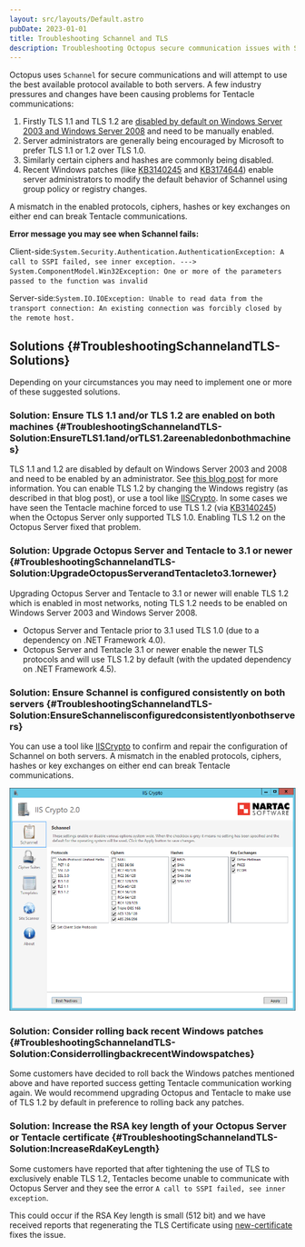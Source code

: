 ```yaml
---
layout: src/layouts/Default.astro
pubDate: 2023-01-01
title: Troubleshooting Schannel and TLS
description: Troubleshooting Octopus secure communication issues with Schannel and TLS.
---
```


Octopus uses `Schannel` for secure communications and will attempt to use the best available protocol available to both servers. A few industry pressures and changes have been causing problems for Tentacle communications:

1. Firstly TLS 1.1 and TLS 1.2 are [disabled by default on Windows Server 2003 and Windows Server 2008](https://blogs.msdn.microsoft.com/kaushal/2011/10/02/support-for-ssltls-protocols-on-windows/) and need to be manually enabled.
2. Server administrators are generally being encouraged by Microsoft to prefer TLS 1.1 or 1.2 over TLS 1.0.
3. Similarly certain ciphers and hashes are commonly being disabled.
4. Recent Windows patches (like [KB3140245](https://support.microsoft.com/en-au/kb/3140245) and [KB3174644](https://support.microsoft.com/en-us/kb/3174644)) enable server administrators to modify the default behavior of Schannel using group policy or registry changes.

A mismatch in the enabled protocols, ciphers, hashes or key exchanges on either end can break Tentacle communications.

**Error message you may see when Schannel fails:**

Client-side:`System.Security.Authentication.AuthenticationException: A call to SSPI failed, see inner exception. ---> System.ComponentModel.Win32Exception: One or more of the parameters passed to the function was invalid`

Server-side:`System.IO.IOException: Unable to read data from the transport connection: An existing connection was forcibly closed by the remote host.`

## Solutions {#TroubleshootingSchannelandTLS-Solutions}

Depending on your circumstances you may need to implement one or more of these suggested solutions.

### Solution: Ensure TLS 1.1 and/or TLS 1.2 are enabled on both machines {#TroubleshootingSchannelandTLS-Solution:EnsureTLS1.1and/orTLS1.2areenabledonbothmachines}

TLS 1.1 and 1.2 are disabled by default on Windows Server 2003 and 2008 and need to be enabled by an administrator. See [this blog post](https://blogs.msdn.microsoft.com/kaushal/2011/10/02/support-for-ssltls-protocols-on-windows/) for more information. You can enable TLS 1.2 by changing the Windows registry (as described in that blog post), or use a tool like [IISCrypto](https://www.nartac.com/Products/IISCrypto). In some cases we have seen the Tentacle machine forced to use TLS 1.2 (via [KB3140245](https://support.microsoft.com/en-au/kb/3140245)) when the Octopus Server only supported TLS 1.0. Enabling TLS 1.2 on the Octopus Server fixed that problem.

### Solution: Upgrade Octopus Server and Tentacle to 3.1 or newer {#TroubleshootingSchannelandTLS-Solution:UpgradeOctopusServerandTentacleto3.1ornewer}

Upgrading Octopus Server and Tentacle to 3.1 or newer will enable TLS 1.2 which is enabled in most networks, noting TLS 1.2 needs to be enabled on Windows Server 2003 and Windows Server 2008.

- Octopus Server and Tentacle prior to 3.1 used TLS 1.0 (due to a dependency on .NET Framework 4.0).
- Octopus Server and Tentacle 3.1 or newer enable the newer TLS protocols and will use TLS 1.2 by default (with the updated dependency on .NET Framework 4.5).

### Solution: Ensure Schannel is configured consistently on both servers {#TroubleshootingSchannelandTLS-Solution:EnsureSchannelisconfiguredconsistentlyonbothservers}

You can use a tool like [IISCrypto](https://www.nartac.com/Products/IISCrypto) to confirm and repair the configuration of Schannel on both servers. A mismatch in the enabled protocols, ciphers, hashes or key exchanges on either end can break Tentacle communications.

![](5865774.png "width=500")

### Solution: Consider rolling back recent Windows patches {#TroubleshootingSchannelandTLS-Solution:ConsiderrollingbackrecentWindowspatches}

Some customers have decided to roll back the Windows patches mentioned above and have reported success getting Tentacle communication working again. We would recommend upgrading Octopus and Tentacle to make use of TLS 1.2 by default in preference to rolling back any patches.

### Solution: Increase the RSA key length of your Octopus Server or Tentacle certificate {#TroubleshootingSchannelandTLS-Solution:IncreaseRdaKeyLength}

Some customers have reported that after tightening the use of TLS to exclusively enable TLS 1.2, Tentacles become unable to communicate with Octopus Server and they see the error `A call to SSPI failed, see inner exception`.

This could occur if the RSA Key length is small (512 bit) and we have received reports that regenerating the TLS Certificate using [new-certificate](/docs/octopus-rest-api/tentacle.exe-command-line/new-certificate/) fixes the issue.
